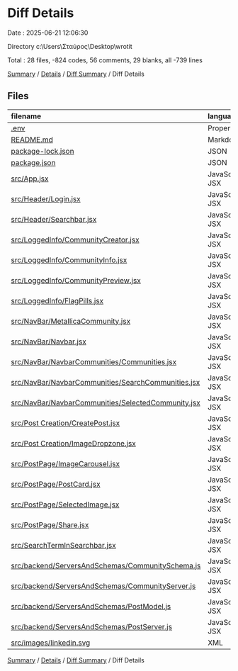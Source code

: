 # Diff Details

Date : 2025-06-21 12:06:30

Directory c:\\Users\\Σταύρος\\Desktop\\wrotit

Total : 28 files,  -824 codes, 56 comments, 29 blanks, all -739 lines

[Summary](results.md) / [Details](details.md) / [Diff Summary](diff.md) / Diff Details

## Files
| filename | language | code | comment | blank | total |
| :--- | :--- | ---: | ---: | ---: | ---: |
| [.env](/.env) | Properties | -6 | 3 | 1 | -2 |
| [README.md](/README.md) | Markdown | 2 | 0 | -1 | 1 |
| [package-lock.json](/package-lock.json) | JSON | -1,311 | 0 | 0 | -1,311 |
| [package.json](/package.json) | JSON | 11 | 0 | 0 | 11 |
| [src/App.jsx](/src/App.jsx) | JavaScript JSX | 0 | 3 | 1 | 4 |
| [src/Header/Login.jsx](/src/Header/Login.jsx) | JavaScript JSX | 1 | 0 | 1 | 2 |
| [src/Header/Searchbar.jsx](/src/Header/Searchbar.jsx) | JavaScript JSX | 69 | -4 | 8 | 73 |
| [src/LoggedInfo/CommunityCreator.jsx](/src/LoggedInfo/CommunityCreator.jsx) | JavaScript JSX | 31 | 1 | -4 | 28 |
| [src/LoggedInfo/CommunityInfo.jsx](/src/LoggedInfo/CommunityInfo.jsx) | JavaScript JSX | 107 | 8 | 9 | 124 |
| [src/LoggedInfo/CommunityPreview.jsx](/src/LoggedInfo/CommunityPreview.jsx) | JavaScript JSX | 3 | 0 | 1 | 4 |
| [src/LoggedInfo/FlagPills.jsx](/src/LoggedInfo/FlagPills.jsx) | JavaScript JSX | 151 | 5 | 16 | 172 |
| [src/NavBar/MetallicaCommunity.jsx](/src/NavBar/MetallicaCommunity.jsx) | JavaScript JSX | -50 | -2 | -6 | -58 |
| [src/NavBar/Navbar.jsx](/src/NavBar/Navbar.jsx) | JavaScript JSX | 10 | 4 | 1 | 15 |
| [src/NavBar/NavbarCommunities/Communities.jsx](/src/NavBar/NavbarCommunities/Communities.jsx) | JavaScript JSX | 20 | 4 | 1 | 25 |
| [src/NavBar/NavbarCommunities/SearchCommunities.jsx](/src/NavBar/NavbarCommunities/SearchCommunities.jsx) | JavaScript JSX | -12 | -6 | -11 | -29 |
| [src/NavBar/NavbarCommunities/SelectedCommunity.jsx](/src/NavBar/NavbarCommunities/SelectedCommunity.jsx) | JavaScript JSX | 49 | 6 | 0 | 55 |
| [src/Post Creation/CreatePost.jsx](/src/Post%20Creation/CreatePost.jsx) | JavaScript JSX | 17 | 28 | 1 | 46 |
| [src/Post Creation/ImageDropzone.jsx](/src/Post%20Creation/ImageDropzone.jsx) | JavaScript JSX | 7 | 0 | 1 | 8 |
| [src/PostPage/ImageCarousel.jsx](/src/PostPage/ImageCarousel.jsx) | JavaScript JSX | 11 | 2 | 3 | 16 |
| [src/PostPage/PostCard.jsx](/src/PostPage/PostCard.jsx) | JavaScript JSX | 10 | 1 | 4 | 15 |
| [src/PostPage/SelectedImage.jsx](/src/PostPage/SelectedImage.jsx) | JavaScript JSX | 6 | 0 | 0 | 6 |
| [src/PostPage/Share.jsx](/src/PostPage/Share.jsx) | JavaScript JSX | 0 | 1 | 0 | 1 |
| [src/SearchTermInSearchbar.jsx](/src/SearchTermInSearchbar.jsx) | JavaScript JSX | 15 | 0 | 1 | 16 |
| [src/backend/ServersAndSchemas/CommunitySchema.js](/src/backend/ServersAndSchemas/CommunitySchema.js) | JavaScript JSX | 1 | 0 | 0 | 1 |
| [src/backend/ServersAndSchemas/CommunityServer.js](/src/backend/ServersAndSchemas/CommunityServer.js) | JavaScript JSX | 1 | 0 | 0 | 1 |
| [src/backend/ServersAndSchemas/PostModel.js](/src/backend/ServersAndSchemas/PostModel.js) | JavaScript JSX | 1 | 0 | 0 | 1 |
| [src/backend/ServersAndSchemas/PostServer.js](/src/backend/ServersAndSchemas/PostServer.js) | JavaScript JSX | 10 | 1 | 1 | 12 |
| [src/images/linkedin.svg](/src/images/linkedin.svg) | XML | 22 | 1 | 1 | 24 |

[Summary](results.md) / [Details](details.md) / [Diff Summary](diff.md) / Diff Details